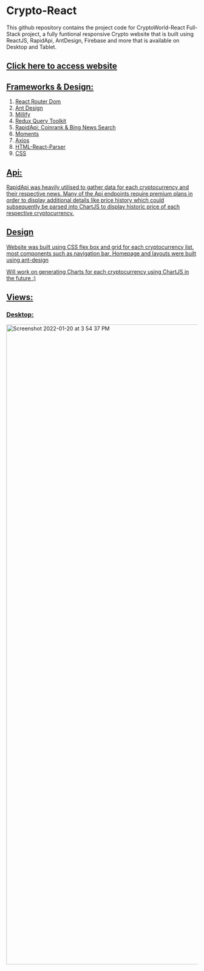 # Crypto-React

This github repository contains the project code for CryptoWorld-React Full-Stack project, a fully funtional responsive Crypto website that is built using ReactJS, RapidApi, AntDesign, Firebase and more that is available on Desktop and Tablet.

## <a href="https://cryptoworld-react.web.app" target="_blank"><u>Click here to access website<u></a>
  
## Frameworks & Design:
	
1. [React Router Dom](https://v5.reactrouter.com/web/guides/quick-start)
2. [Ant Design](https://ant.design/) 
3. [Millify](https://www.npmjs.com/package/millify)
4. [Redux Query Toolkit](https://redux-toolkit.js.org/rtk-query/overview)
5. [RapidApi](https://rapidapi.com/hub): [Coinrank](https://rapidapi.com/Coinranking/api/coinranking1/details) & [Bing News Search](https://rapidapi.com/microsoft-azure-org-microsoft-cognitive-services/api/bing-news-search1/)
6. [Moments](https://momentjs.com/)
7. [Axios](https://www.npmjs.com/package/axios)
8. [HTML-React-Parser](https://www.npmjs.com/package/html-react-parser)
9. CSS
  
## Api:

RapidApi was heavily utilised to gather data for each cryptocurrency and their respective news. Many of the Api endpoints require premium plans in order to display
additional details like price history which could subsequently be parsed into ChartJS to display historic price of each respective cryptocurrency. 

## Design

Website was built using CSS flex box and grid for each cryptocurrency list, most components such as navigation bar, Homepage and layouts were built using ant-design
	
Will work on generating Charts for each cryptocurrency using ChartJS in the future :)

## Views:

### Desktop: 
	
<img width="1680" alt="Screenshot 2022-01-20 at 3 54 37 PM" src="https://user-images.githubusercontent.com/69495787/150296472-dd4a82a0-b53c-48d4-8d8f-df7edce74ed9.png">



